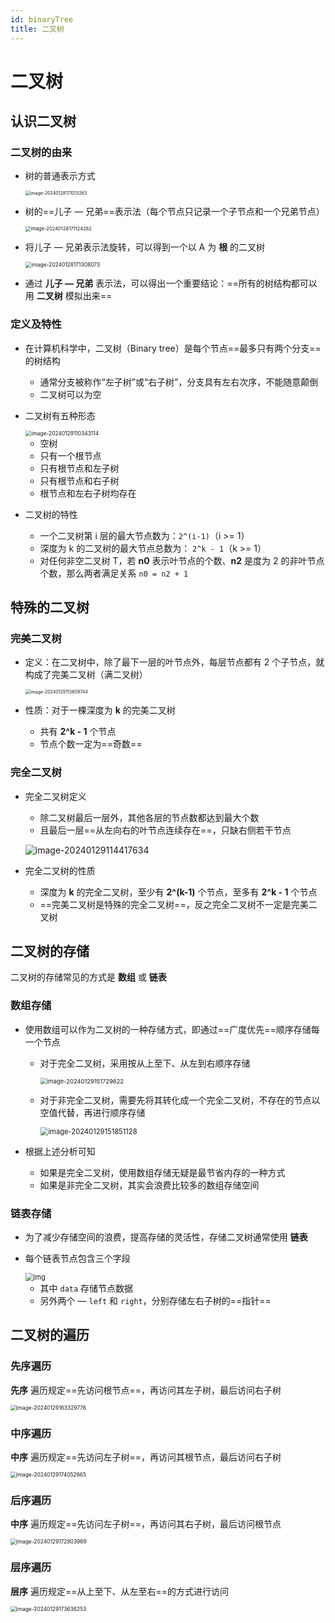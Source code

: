 ```yaml
---
id: binaryTree
title: 二叉树
---
```

# 二叉树

## 认识二叉树

### 二叉树的由来

- 树的普通表示方式

  <img src="./images/image-20240128171013263.png" alt="image-20240128171013263" style="zoom: 50%;" />

- 树的==儿子 — 兄弟==表示法（每个节点只记录一个子节点和一个兄弟节点）

  <img src="./images/image-20240128171124282.png" alt="image-20240128171124282" style="zoom: 54%;" />

- 将儿子 — 兄弟表示法旋转，可以得到一个以 A 为 **根** 的二叉树

  <img src="./images/image-20240128171308073.png" alt="image-20240128171308073" style="zoom: 60%;" />

- 通过 **儿子 — 兄弟** 表示法，可以得出一个重要结论：==所有的树结构都可以用 **二叉树** 模拟出来==



### 定义及特性

- 在计算机科学中，二叉树（Binary tree）是每个节点==最多只有两个分支==的树结构

  - 通常分支被称作“左子树”或“右子树”，分支具有左右次序，不能随意颠倒
  - 二叉树可以为空

- 二叉树有五种形态

  <img src="./images/image-20240129110343114.png" alt="image-20240129110343114" style="zoom:60%;" />

  - 空树
  - 只有一个根节点
  - 只有根节点和左子树
  - 只有根节点和右子树
  - 根节点和左右子树均存在

- 二叉树的特性
  - 一个二叉树第 i 层的最大节点数为：`2^(i-1)`（i >= 1）
  - 深度为 k 的二叉树的最大节点总数为： `2^k - 1`（k >= 1）
  - 对任何非空二叉树 T，若 **n0** 表示叶节点的个数、**n2** 是度为 2 的非叶节点个数，那么两者满足关系 `n0 = n2 + 1`



## 特殊的二叉树

### 完美二叉树

- 定义：在二叉树中，除了最下一层的叶节点外，每层节点都有 2 个子节点，就构成了完美二叉树（满二叉树）

  <img src="./images/image-20240129113609744.png" alt="image-20240129113609744" style="zoom: 50%;" />

- 性质：对于一棵深度为 **k** 的完美二叉树

  - 共有 **2^k - 1** 个节点
  - 节点个数一定为==奇数==



### 完全二叉树

- 完全二叉树定义

  - 除二叉树最后一层外，其他各层的节点数都达到最大个数
  - 且最后一层==从左向右的叶节点连续存在==，只缺右侧若干节点

  ![image-20240129114417634](./images/image-20240129114417634.png)

- 完全二叉树的性质

  - 深度为 **k** 的完全二叉树，至少有 **2^(k-1)** 个节点，至多有 **2^k - 1** 个节点
  - ==完美二叉树是特殊的完全二叉树==，反之完全二叉树不一定是完美二叉树



## 二叉树的存储

二叉树的存储常见的方式是 **数组** 或 **链表**

### 数组存储

- 使用数组可以作为二叉树的一种存储方式，即通过==广度优先==顺序存储每一个节点

  - 对于完全二叉树，采用按从上至下、从左到右顺序存储

    <img src="./images/image-20240129151729622.png" alt="image-20240129151729622" style="zoom: 67%;" />

  - 对于非完全二叉树，需要先将其转化成一个完全二叉树，不存在的节点以空值代替，再进行顺序存储

    <img src="./images/image-20240129151851128.png" alt="image-20240129151851128" style="zoom:80%;" />

- 根据上述分析可知
  - 如果是完全二叉树，使用数组存储无疑是最节省内存的一种方式
  - 如果是非完全二叉树，其实会浪费比较多的数组存储空间



### 链表存储

- 为了减少存储空间的浪费，提高存储的灵活性，存储二叉树通常使用 **链表**

- 每个链表节点包含三个字段

  <img src="./images/20220403212249.png" alt="img" style="zoom:80%;" />

  - 其中 `data` 存储节点数据
  - 另外两个 — `left` 和 `right`，分别存储左右子树的==指针==



## 二叉树的遍历

### 先序遍历

**先序** 遍历规定==先访问根节点==，再访问其左子树，最后访问右子树

<img src="./images/image-20240129163329776.png" alt="image-20240129163329776" style="zoom: 60%;" />



### 中序遍历

**中序** 遍历规定==先访问左子树==，再访问其根节点，最后访问右子树

<img src="./images/image-20240129174052665.png" alt="image-20240129174052665" style="zoom:60%;" />



### 后序遍历

**中序** 遍历规定==先访问左子树==，再访问其右子树，最后访问根节点

<img src="./images/image-20240129172803969.png" alt="image-20240129172803969" style="zoom:60%;" />



### 层序遍历

**层序** 遍历规定==从上至下、从左至右==的方式进行访问

<img src="./images/image-20240129173636253.png" alt="image-20240129173636253" style="zoom:60%;" />
